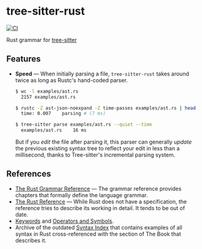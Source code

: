 # tree-sitter-rust

[![CI](https://github.com/tree-sitter/tree-sitter-c/actions/workflows/ci.yml/badge.svg)](https://github.com/tree-sitter/tree-sitter-c/actions/workflows/ci.yml)

Rust grammar for [tree-sitter](https://github.com/tree-sitter/tree-sitter)

## Features

- **Speed** — When initially parsing a file, `tree-sitter-rust` takes around twice
  as long as Rustc's hand-coded parser.

  ```sh
  $ wc -l examples/ast.rs
    2157 examples/ast.rs

  $ rustc -Z ast-json-noexpand -Z time-passes examples/ast.rs | head -n1
    time: 0.007    parsing # (7 ms)

  $ tree-sitter parse examples/ast.rs --quiet --time
    examples/ast.rs    16 ms
  ```

  But if you _edit_ the file after parsing it, this parser can generally _update_
  the previous existing syntax tree to reflect your edit in less than a millisecond,
  thanks to Tree-sitter's incremental parsing system.

## References

- [The Rust Grammar Reference](https://doc.rust-lang.org/grammar.html) — The grammar
  reference provides chapters that formally define the language grammar.
- [The Rust Reference](https://doc.rust-lang.org/reference/) — While Rust does
  not have a specification, the reference tries to describe its working in detail.
  It tends to be out of date.
- [Keywords](https://doc.rust-lang.org/stable/book/appendix-01-keywords.html) and
  [Operators and Symbols](https://doc.rust-lang.org/stable/book/appendix-02-operators.html).
- Archive of the outdated [Syntax Index](https://web.mit.edu/rust-lang_v1.25/arch/amd64_ubuntu1404/share/doc/rust/html/book/first-edition/syntax-index.html)
  that contains examples of all syntax in Rust cross-referenced with the section
  of The Book that describes it.
